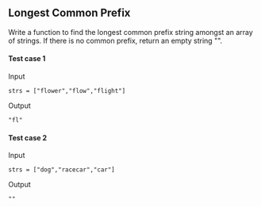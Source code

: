 ## Longest Common Prefix

Write a function to find the longest common prefix string amongst an array of strings.
If there is no common prefix, return an empty string "".

#### Test case 1

Input

```
strs = ["flower","flow","flight"]
```

Output

```
"fl"
```

#### Test case 2

Input

```
strs = ["dog","racecar","car"]
```

Output

```
""
```
